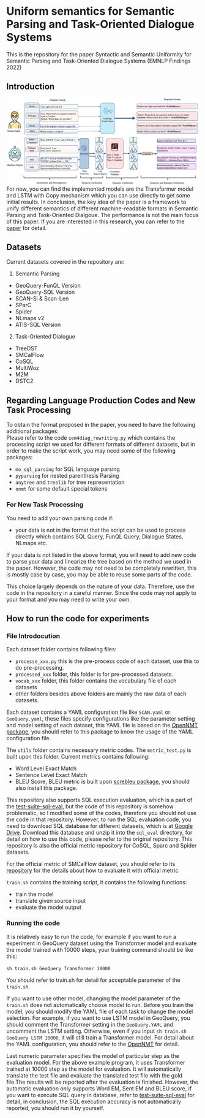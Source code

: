 # Uniform semantics for Semantic Parsing and Task-Oriented Dialogue Systems
This is the repository for the paper Syntactic and Semantic Uniformity for Semantic Parsing and Task-Oriented Dialogue Systems (EMNLP Findings 2022)

## Introduction
![avatar](emnlp_page-0001.jpg)
For now, you can find the implemented models are the Transformer model and LSTM with Copy mechanism which you can use directly to get some initial results. In conclusion, the key idea of the paper is a framework to unify different semantics of different machine-readable formats in Semantic Parsing and Task-Oriented Dialgoue. The performance is not the main focus of this paper.
If you are interested in this research, you can refer to the [paper](https://aclanthology.org/2022.findings-emnlp.60/) for detail.
## Datasets
Current datasets covered in the repository are:  
1. Semantic Parsing
  - GeoQuery-FunQL Version
  - GeoQuery-SQL Version
  - SCAN-Si & Scan-Len
  - SParC
  - Spider
  - NLmaps v2
  - ATIS-SQL Version
2. Task-Oriented Dialogue
  - TreeDST
  - SMCalFlow
  - CoSQL
  - MultiWoz
  - M2M
  - DSTC2

<!---Some datasets are beyond the limit of GitHub's storage, so I uploaded some of the datasets in the [Google Drive](https://drive.google.com/file/d/1Bxm29zjtLkLiuzMNHMUAIWmOSvBWlGu6/view?usp=sharing), you could download these datasets via this link and unzip it, then place each datasets to corresponding folder. Since some datasets has been updated, if you downloaded these datasets before 2022.02.23, you should redownload it.-->

## Regarding Language Production Codes and New Task Processing
To obtain the format proposed in the paper, you need to have the following additional packages:  
Please refer to the code `sem4diag_rewriting.py` which contains the processing script we used for different formats of different datasets, but in order to make the script work, you may need some of the following packages:  
 - `mo_sql_parsing` for SQL language parsing  
 - `pyparsing` for nested parenthesis Parsing  
 - `anytree` and `treelib` for tree representation  
 - `onmt` for some default special tokens  

### For New Task Processing
You need to add your own parsing code if:
 - your data is not in the format that the script can be used to process directly which contains SQL Query, FunQL Query, Dialogue States, NLmaps etc.

If your data is not listed in the above format, you will need to add new code to parse your data and linearize the tree based on the method we used in the paper. However, the code may not need to be completely rewritten, this is mostly case by case, you may be able to reuse some parts of the code.  

This choice largely depends on the nature of your data. Therefore, use the code in the repository in a careful manner. Since the code may not apply to your format and you may need to write your own.  
## How to run the code for experiments

### File Introdocution
Each dataset folder contains following files:
  - `processe_xxx.py` this is the pre-process code of each dataset, use this to do pre-processing.
  - `processed_xxx` folder, this folder is for pre-processed datasets.
  - `vocab_xxx` folder, this folder contains the vocabulary file of each datasets
  - other folders besides above folders are mainly the raw data of each datasets.  

Each dataset contains a YAML configuration file like `SCAN.yaml` or `GeoQuery.yaml`, these files specify configurations like the parameter setting and model setting of each dataset, this YAML file is based on the [OpenNMT package](https://github.com/OpenNMT/OpenNMT-py), you should refer to this package to know the usage of the YAML configuration file.

The `utils` folder contains necessary metric codes. The `metric_test.py` is built upon this folder. Current metrics contains following:
  - Word Level Exact Match
  - Sentence Level Exact Match
  - BLEU Score, BLEU metric is built upon [screbleu package](https://github.com/mjpost/sacrebleu), you should also install this package.

This repository also supports SQL execution evaluation, which is a part of the [test-suite-sql-eval](https://github.com/taoyds/test-suite-sql-eval), but the code of this repository is somehow problematic, so I modified some of the codes, therefore you should not use the code in that repository. However, to run the SQL evaluation code, you need to download SQL database for different datasets, which is at [Google Drive](https://drive.google.com/file/d/1mkCx2GOFIqNesD4y8TDAO1yX1QZORP5w/view). Download this database and unzip it into the `sql_eval` directory, for detail on how to use this code, please refer to the original repository. This repository is also the official metric repository for CoSQL, Sparc and Spider datasets.

For the official metric of SMCalFlow dataset, you should refer to its [repository](https://microsoft.github.io/task_oriented_dialogue_as_dataflow_synthesis/) for the details about how to evaluate it with official metric.

`train.sh` contains the training script, it contains the following functions:
  - train the model
  - translate given source input
  - evaluate the model output

### Running the code
It is relatively easy to run the code, for example if you want to run a experiment in GeoQuery dataset using the Transformer model and evaluate the model trained with 10000 steps, your training command should be like this:

```sh train.sh GeoQuery Transformer 10000```

You should refer to train.sh for detail for acceptable parameter of the `train.sh`.

If you want to use other model, changing the model parameter of the `train.sh` does not automatically choose model to run. Before you train the model, you should modify the YAML file of each task to change the model selection. For example, if you want to use LSTM model in GeoQuery, you should comment the Transformer setting in the `GeoQuery.YAML` and uncomment the LSTM setting. Otherwise, even if you input ```sh train.sh GeoQuery LSTM 10000```, it will still train a Transformer model. For detail about the YAML configuration, you should refer to the [OpenNMT](https://github.com/OpenNMT/OpenNMT-py) for detail.

Last numeric parameter specifies the model of particular step as the evaluation model. For the above example program, it uses Transformer trained at 10000 step as the model for evaluation. It will automatically translate the test file and evaluate the translated test file with the gold file.The results will be reported after the evaluation is finished. However, the automatic evaluation only supports Word EM, Sent EM and BLEU score, if you want to execute SQL query in database, refer to [test-suite-sql-eval](https://github.com/taoyds/test-suite-sql-eval) for detail, in conclusion, the SQL execution accuracy is not automatically reported, you should run it by yourself.
